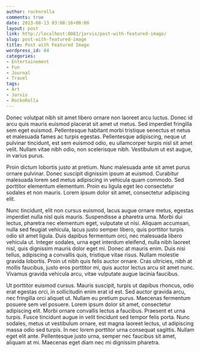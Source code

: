 ```yaml
---
author: rocknrolla
comments: true
date: 2013-08-13 03:08:16+00:00
layout: post
link: http://localhost:8081/jarvis/post-with-featured-image/
slug: post-with-featured-image
title: Post with Featured Image
wordpress_id: 84
categories:
- Entertainement
- Fun
- Journal
- Travel
tags:
- Art
- Jarvis
- RocknRolla
---
```


Donec volutpat nibh sit amet libero ornare non laoreet arcu luctus. Donec id arcu quis mauris euismod placerat sit amet ut metus. Sed imperdiet fringilla sem eget euismod. Pellentesque habitant morbi tristique senectus et netus et malesuada fames ac turpis egestas. Pellentesque adipiscing, neque ut pulvinar tincidunt, est sem euismod odio, eu ullamcorper turpis nisl sit amet velit. Nullam vitae nibh odio, non scelerisque nibh. Vestibulum ut est augue, in varius purus.

Proin dictum lobortis justo at pretium. Nunc malesuada ante sit amet purus ornare pulvinar. Donec suscipit dignissim ipsum at euismod. Curabitur malesuada lorem sed metus adipiscing in vehicula quam commodo. Sed porttitor elementum elementum. Proin eu ligula eget leo consectetur sodales et non mauris. Lorem ipsum dolor sit amet, consectetur adipiscing elit.

Nunc tincidunt, elit non cursus euismod, lacus augue ornare metus, egestas imperdiet nulla nisl quis mauris. Suspendisse a pharetra urna. Morbi dui lectus, pharetra nec elementum eget, vulputate ut nisi. Aliquam accumsan, nulla sed feugiat vehicula, lacus justo semper libero, quis porttitor turpis odio sit amet ligula. Duis dapibus fermentum orci, nec malesuada libero vehicula ut. Integer sodales, urna eget interdum eleifend, nulla nibh laoreet nisl, quis dignissim mauris dolor eget mi. Donec at mauris enim. Duis nisi tellus, adipiscing a convallis quis, tristique vitae risus. Nullam molestie gravida lobortis. Proin ut nibh quis felis auctor ornare. Cras ultricies, nibh at mollis faucibus, justo eros porttitor mi, quis auctor lectus arcu sit amet nunc. Vivamus gravida vehicula arcu, vitae vulputate augue lacinia faucibus.

Ut porttitor euismod cursus. Mauris suscipit, turpis ut dapibus rhoncus, odio erat egestas orci, in sollicitudin enim erat id est. Sed auctor gravida arcu, nec fringilla orci aliquet ut. Nullam eu pretium purus. Maecenas fermentum posuere sem vel posuere. Lorem ipsum dolor sit amet, consectetur adipiscing elit. Morbi ornare convallis lectus a faucibus. Praesent et urna turpis. Fusce tincidunt augue in velit tincidunt sed tempor felis porta. Nunc sodales, metus ut vestibulum ornare, est magna laoreet lectus, ut adipiscing massa odio sed turpis. In nec lorem porttitor urna consequat sagittis. Nullam eget elit ante. Pellentesque justo urna, semper nec faucibus sit amet, aliquam at mi. Maecenas eget diam nec mi dignissim pharetra.
